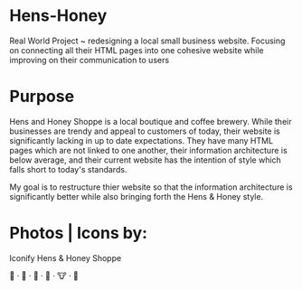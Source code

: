# Hens-Honey

Real World Project ~ redesigning a local small business website. Focusing on connecting all their HTML pages into one cohesive website while improving on their communication to users

# Purpose

Hens and Honey Shoppe is a local boutique and coffee brewery. While their businesses are trendy and appeal to customers of today, their website is significantly lacking in up to date expectations. They have many HTML pages which are not linked to one another, their information architecture is below average, and their current website has the intention of style which falls short to today's standards.

My goal is to restructure thier website so that the information architecture is significantly better while also bringing forth the Hens & Honey style.

# Photos | Icons by:

Iconify
Hens & Honey Shoppe

🌺 · 🐣 · 🌷 · 🍯 · 🐮 · 🌺
